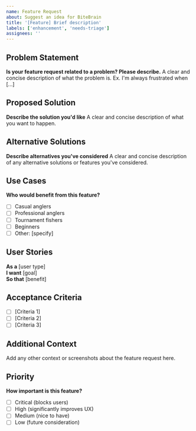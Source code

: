 ```yaml
---
name: Feature Request
about: Suggest an idea for BiteBrain
title: '[Feature] Brief description'
labels: ['enhancement', 'needs-triage']
assignees: ''
---
```


## Problem Statement

**Is your feature request related to a problem? Please describe.**
A clear and concise description of what the problem is. Ex. I'm always frustrated when [...]

## Proposed Solution

**Describe the solution you'd like**
A clear and concise description of what you want to happen.

## Alternative Solutions

**Describe alternatives you've considered**
A clear and concise description of any alternative solutions or features you've considered.

## Use Cases

**Who would benefit from this feature?**
- [ ] Casual anglers
- [ ] Professional anglers
- [ ] Tournament fishers
- [ ] Beginners
- [ ] Other: [specify]

## User Stories

**As a** [user type]  
**I want** [goal]  
**So that** [benefit]

## Acceptance Criteria

- [ ] [Criteria 1]
- [ ] [Criteria 2]
- [ ] [Criteria 3]

## Additional Context

Add any other context or screenshots about the feature request here.

## Priority

**How important is this feature?**
- [ ] Critical (blocks users)
- [ ] High (significantly improves UX)
- [ ] Medium (nice to have)
- [ ] Low (future consideration)
